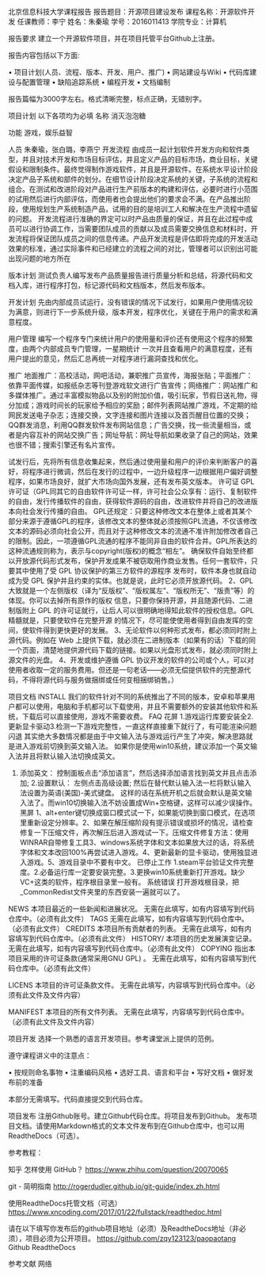 北京信息科技大学课程报告
报告题目：开源项目建设发布
课程名称：开源软件开发
任课教师：李宁
姓名：朱秦瑜
学号：2016011413
学院专业：计算机


报告要求
建立一个开源软件项目，并在项目托管平台Github上注册。

报告内容包括以下方面:

•	项目计划(人员、流程、版本、开发、用户、推广)
•	网站建设与Wiki
•	代码库建设与配置管理 
•	缺陷追踪系统
•	编程开发
•	文档编制 

报告篇幅为3000字左右。格式清晰完整，标点正确，无错别字。


项目计划
以下各项均为必填
名称
消灭泡泡糖

功能
游戏，娱乐益智

人员
朱秦瑜，张白璐，李燕宁
开发流程
由成员一起计划软件开发方向和软件类型，并且对技术开发和市场目标评估，并且定义产品的目标市场，商业目标，关键假设和限制条件。最终觉得制作游戏软件，并且是开源软件。在系统水平设计阶段决定产品子系统和部件的划分。在细节设计阶段决定系统的关键，子系统的流程和组合。在测试和改进阶段对产品进行生产前版本的构建和评估，必要时进行小范围的试用然后进行内部评估，而使用者也会提出他们的要求会不满。在产品推出阶段，使用规划生产系统制造产品，试用的目的是培训工人和解决在生产流程中遗留的问题。
开发流程进行准确的界定可以时产品由质量的保证，并且在此过程中成员可以进行协调工作，当需要团队成员的贡献以及成员需要交换信息和材料时，开发流程将保证团队成员之间的信息传递。产品开发流程是评估即将完成的开发活动效果的标准，通过实际事件和已经建立的流程之间的对比，管理者可以识别出可能出现问题的地方所在

版本计划
测试负责人编写发布产品质量报告进行质量分析和总结，将源代码和文档入库，进行程序打包，标记源代码和文档版本，然后发布版本。


开发计划
先由内部成员试运行，没有错误的情况下试发行，如果用户使用情况较为满意，则进行下一步系统升级，版本开发，程序优化，关键在于用户的需求和满意程度。


用户管理
编写一个程序专门来统计用户的使用量和评价还有使用这个程序的频繁度，由两个内部成员专门管理，一星期统计 一次并且查看用户的满意程度，还有用户提出的意见，然后汇总再统一对程序进行漏洞查找和优化。

推广
地面推广：高校活动，网吧活动，兼职推广员宣传，海报张贴；平面推广：依靠平面传媒，如报纸杂志等刊登游戏软文进行广告宣传；网络推广：网站推广和多媒体推广。通过丰富模拟物品以及别的附加价值，吸引玩家，节假日送礼物，得分加成；游戏时间长的玩家给予相应的奖励；邮件列表网站推广游戏，不定期的给网民发送电子杂志；连接交换，文字连接和图片连接以及首页醒目位置的交换；QQ群发消息，利用QQ群发软件发布网站信息；广告交换，找一些流量相当，或者是内容互补的网站交换广告；网址导航：网址导航如果收录了自己的网站，效果也很不错；搜索引擎还有名片宣传。

试发行后，先将所有信息收集起来，然后通过使用量和用户的评价来判断客户的喜好，将程序进行微调，然后在发行的过程中，一边升级程序一边根据用户偏好调整程序，如果市场良好，就扩大市场向国外发展，还有发布英文版本。
许可证
GPL许可证（GPL同其它的自由软件许可证一样，许可社会公众享有：运行、复制软件的自由，发行传播软件的自由，获得软件源码的自由，改进软件并将自己的改进版本向社会发行传播的自由。 
GPL还规定：只要这种修改文本在整体上或者其某个部分来源于遵循GPL的程序，该修改文本的整体就必须按照GPL流通，不仅该修改文本的源码必须向社会公开，而且对于这种修改文本的流通不准许附加修改者自己的限制。因此，一项遵循GPL流通的程序不能同非自由的软件合并。GPL所表达的这种流通规则称为，表示与copyright(版权)的概念“相左”。 
确保软件自始至终都以开放源代码形式发布，保护开发成果不被窃取用作商业发售。任何一套软件，只要其中使用了受 GPL 协议保护的第三方软件的源程序
发布时，软件本身也就自动成为受 GPL 保护并且约束的实体。也就是说，此时它必须开放源代码。 
2、GPL 大致就是一个左侧版权（译为“反版权”、“版权属左”、“版权所无”、“版责”等）的体现。你可以去掉所有原作的版权 信息，只要你保持开源，并且随源代码、二进制版附上 GPL 的许可证就行，让后人可以很明确地得知此软件的授权信息。GPL 精髓就是，只要使软件在完整开源 的情况下，尽可能使使用者得到自由发挥的空间，使软件得到更快更好的发展。 
3、无论软件以何种形式发布，都必须同时附上源代码。例如在 Web 上提供下载，就必须在二进制版本（如果有的话）下载的同一个页面，清楚地提供源代码下载的链接。如果以光盘形式发布，就必须同时附上源文件的光盘。 
4、开发或维护遵循 GPL 协议开发的软件的公司或个人，可以对使用者收取一定的服务费用。但还是一句老话——必须无偿提供软件的完整源代码，不得将源代码与服务做捆绑或任何变相捆绑销售。）


项目文档
INSTALL
我们的软件针对不同的系统推出了不同的版本，安卓和苹果用户都可以使用，电脑和手机都可以下载使用，并且不需要额外的安装其他软件和系统，下载后可以直接使用，游戏不需要收费。
FAQ
花屏
1.游戏运行库要安装全2.更新显卡驱动3.检测一下游戏完整性，一直这样直接重下就行了，有可能渲染问题
闪退
其实绝大多数情况都是由于中文输入法与游戏运行产生了冲突，解决思路就是进入游戏前切换到英文输入法。
如果你是使用win10系统，建议添加一个英文输入法并且将默认输入法切换成英文。
1.	添加英文：
控制面板点击“添加语言”，然后选择添加语言找到英文并且点击添加;
2.设置默认：
左侧点击高级设置;
然后在替代默认输入法一栏将默认输入法设置为英语(美国)-美式键盘。
这样的话在系统开机之后就会默认是英文输入法了。而win10切换输入法不妨设置成Win+空格键，这样可以减少误操作。
黑屏
1、alt+enter键切换成窗口模式试一下，如果能切换到窗口模式，在选项里重新设定分辨率。2、如果在解压缩阶段有提示错误或损坏的情况，请检查修复一下压缩文件，再次解压后进入游戏试一下。压缩文件修复方法：使用WINRAR自带修复工具3、windows系统字体和文本如果放大过的话，将系统字体和文本改回100%再尝试进入游戏。4、更新最新的显卡驱动，使用独显进入游戏。5、游戏目录中不要有中文。
已停止工作
1.steam平台验证文件完整度。2.必备运行库一定要安装完整。3.更换win10系统重新打开游戏。缺少VC+这类的软件，程序根目录里一般有。
系统错误
打开游戏根目录，把_CommonRedist文件夹里的东西安装一遍就可以了。



NEWS
本项目最近的一些新闻和进展状况。
无需在此填写，如有内容填写到代码仓库中。（必须有此文件）
TAGS
无需在此填写，如有内容填写到代码仓库中。（必须有此文件）
CREDITS
本项目所有贡献者的列表。
无需在此填写，如有内容填写到代码仓库中。（必须有此文件）
HISTORY/
本项目的历史发展演变记录。
无需在此填写，如有内容填写到代码仓库中。（必须有此文件）
COPYING
指出本项目采用的许可证条款(通常采用GNU GPL) 。
无需在此填写，如有内容填写到代码仓库中。（必须有此文件）

LICENS
本项目的许可证条款文件。
无需在此填写，内容填写到代码仓库中。（必须有此文件及文件内容）

MANIFEST
本项目的所有文件列表。
无需在此填写，内容填写到代码仓库中。（必须有此文件及文件内容）



项目开发
选择一个熟悉的语言开发项目。参考课堂派上提供的范例。

遵守课程讲义中的注意点：

•	按规则命名事物
•	注重编码风格
•	选好工具、语言和平台 
•	写好文档
•	做好发布前的准备

本部分无需填写。代码直接提交到代码仓库。


项目发布
注册Github账号。建立Github代码仓库。将项目发布到Github。
发布项目文档。请使用Markdown格式的文本文件发布到在Github仓库中，也可以用ReadtheDocs（可选）。

参考教程：

知乎 怎样使用 GitHub？
https://www.zhihu.com/question/20070065

git - 简明指南
http://rogerdudler.github.io/git-guide/index.zh.html

使用ReadtheDocs托管文档（可选）
https://www.xncoding.com/2017/01/22/fullstack/readthedoc.html

请在以下填写你发布后的github项目地址（必须）及ReadtheDocs地址（非必须），项目必须为公开项目。
https://github.com/zqy123123/paopaotang
Github
ReadtheDocs

参考文献
网络
